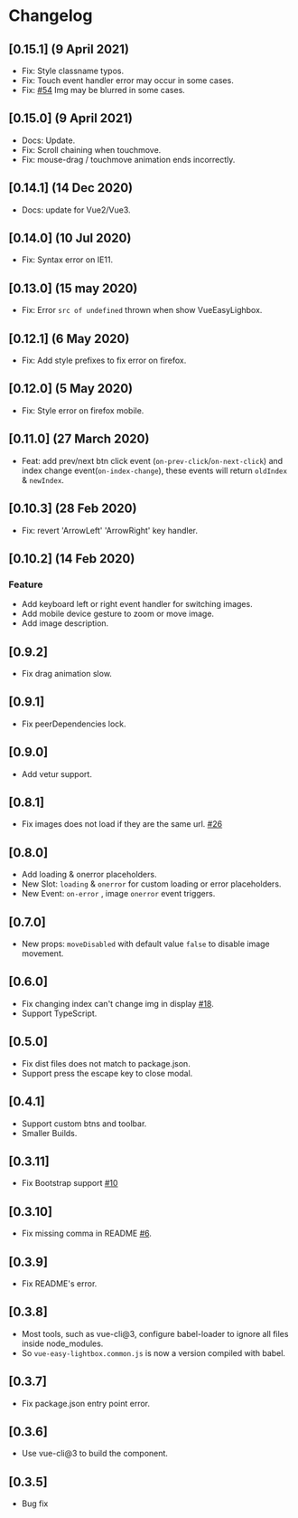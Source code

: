 # Changelog

## [0.15.1] (9 April 2021)

- Fix: Style classname typos.
- Fix: Touch event handler error may occur in some cases.
- Fix: [#54](https://github.com/XiongAmao/vue-easy-lightbox/issues/54) Img may be blurred in some cases.

## [0.15.0] (9 April 2021)

- Docs: Update.
- Fix: Scroll chaining when touchmove.
- Fix: mouse-drag / touchmove animation ends incorrectly.

## [0.14.1] (14 Dec 2020)

- Docs: update for Vue2/Vue3.

## [0.14.0] (10 Jul 2020)

- Fix: Syntax error on IE11.

## [0.13.0] (15 may 2020)

- Fix: Error `src of undefined` thrown when show VueEasyLighbox.

## [0.12.1] (6 May 2020)

- Fix: Add style prefixes to fix error on firefox.

## [0.12.0] (5 May 2020)

- Fix: Style error on firefox mobile.

## [0.11.0] (27 March 2020)

- Feat: add prev/next btn click event (`on-prev-click`/`on-next-click`) and index change event(`on-index-change`), these events will return `oldIndex` & `newIndex`.

## [0.10.3] (28 Feb 2020)

- Fix: revert 'ArrowLeft' 'ArrowRight' key handler.

## [0.10.2] (14 Feb 2020)

### Feature
- Add keyboard left or right event handler for switching images.
- Add mobile device gesture to zoom or move image.
- Add image description.

## [0.9.2]

- Fix drag animation slow.

## [0.9.1]

- Fix peerDependencies lock.

## [0.9.0]
- Add vetur support.

## [0.8.1]
- Fix images does not load if they are the same url. [#26](https://github.com/XiongAmao/vue-easy-lightbox/issues/26)

## [0.8.0]

- Add loading & onerror placeholders.
- New Slot: `loading` & `onerror` for custom loading or error placeholders.
- New Event: `on-error` , image `onerror` event triggers.

## [0.7.0]

- New props: `moveDisabled` with default value `false` to disable image movement.

## [0.6.0]

- Fix changing index can't change img in display [#18](https://github.com/XiongAmao/vue-easy-lightbox/issues/18).
- Support TypeScript.

## [0.5.0]

- Fix dist files does not match to package.json.
- Support press the escape key to close modal.

## [0.4.1]

- Support custom btns and toolbar.
- Smaller Builds.

## [0.3.11]

- Fix Bootstrap support [#10](https://github.com/XiongAmao/vue-easy-lightbox/issues/10)

## [0.3.10]

- Fix missing comma in README [#6](https://github.com/XiongAmao/vue-easy-lightbox/issues/6).

## [0.3.9]

- Fix README's error.

## [0.3.8]

- Most tools, such as vue-cli@3, configure babel-loader to ignore all files inside node_modules.
- So `vue-easy-lightbox.common.js` is now a version compiled with babel.

## [0.3.7]

- Fix package.json entry point error.

## [0.3.6]

- Use vue-cli@3 to build the component.

## [0.3.5]

- Bug fix
